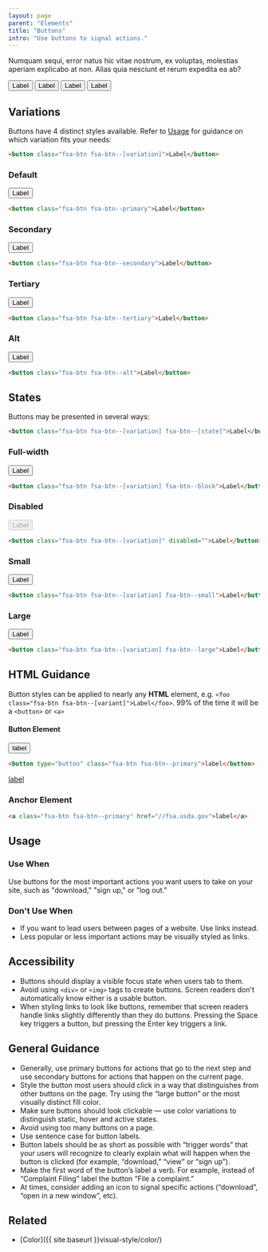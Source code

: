 ```yaml
---
layout: page
parent: "Elements"
title: "Buttons"
intro: "Use buttons to signal actions."
---
```


Numquam sequi, error natus hic vitae nostrum, ex voluptas, molestias aperiam explicabo at non. Alias quia nesciunt et rerum expedita ea ab?

<div class="pb-preview">
  <button class="fsa-btn fsa-btn--primary">Label</button>
  <button class="fsa-btn fsa-btn--secondary">Label</button>
  <button class="fsa-btn fsa-btn--tertiary">Label</button>
  <button class="fsa-btn fsa-btn--alt">Label</button>
</div>

## Variations

Buttons have 4 distinct styles available. Refer to [Usage](#usage) for guidance on which variation fits your needs:

```html
<button class="fsa-btn fsa-btn--[variation]">Label</button>
```

### Default

<button class="fsa-btn fsa-btn--primary">Label</button>

```html
<button class="fsa-btn fsa-btn--primary">Label</button>
```

### Secondary

<button class="fsa-btn fsa-btn--secondary">Label</button>

```html
<button class="fsa-btn fsa-btn--secondary">Label</button>
```

### Tertiary

<button class="fsa-btn fsa-btn--tertiary">Label</button>

```html
<button class="fsa-btn fsa-btn--tertiary">Label</button>
```

### Alt

<button class="fsa-btn fsa-btn--alt">Label</button>

```html
<button class="fsa-btn fsa-btn--alt">Label</button>
```

## States

Buttons may be presented in several ways:

```html
<button class="fsa-btn fsa-btn--[variation] fsa-btn--[state]">Label</button>
```

### Full-width

<div><button class="fsa-btn fsa-btn--primary fsa-btn--block">Label</button></div>

```html
<button class="fsa-btn fsa-btn--[variation] fsa-btn--block">Label</button>
```

### Disabled

<button class="fsa-btn fsa-btn--primary" disabled="">Label</button>

```html
<button class="fsa-btn fsa-btn--[variation]" disabled="">Label</button>
```

### Small

<button class="fsa-btn fsa-btn--[variation] fsa-btn--small">Label</button>

```html
<button class="fsa-btn fsa-btn--[variation] fsa-btn--small">Label</button>
```

### Large

<button class="fsa-btn fsa-btn--[variation] fsa-btn--large">Label</button>

```html
<button class="fsa-btn fsa-btn--[variation] fsa-btn--large">Label</button>
```

## HTML Guidance

Button styles can be applied to nearly any **HTML** element, e.g. `<foo class="fsa-btn fsa-btn--[variant]">Label</foo>`. 99% of the time it will be a `<button>` or `<a>`

#### Button Element

<button type="button" class="fsa-btn fsa-btn--primary">label</button>

```html
<button type="button" class="fsa-btn fsa-btn--primary">label</button>
```

<a class="fsa-btn fsa-btn--primary" href="//fsa.usda.gov">label</a>

### Anchor Element
```html
<a class="fsa-btn fsa-btn--primary" href="//fsa.usda.gov">label</a>
```

## Usage

### Use When

Use buttons for the most important actions you want users to take on your site, such as "download," "sign up," or "log out."

### Don't Use When

* If you want to lead users between pages of a website. Use links instead.
* Less popular or less important actions may be visually styled as links.

## Accessibility

* Buttons should display a visible focus state when users tab to them.
* Avoid using `<div>` or `<img>` tags to create buttons. Screen readers don't automatically know either is a usable button.
* When styling links to look like buttons, remember that screen readers handle links slightly differently than they do buttons. Pressing the Space key triggers a button, but pressing the Enter key triggers a link.

## General Guidance

* Generally, use primary buttons for actions that go to the next step and use secondary buttons for actions that happen on the current page.
* Style the button most users should click in a way that distinguishes from other buttons on the page. Try using the “large button” or the most visually distinct fill color.
* Make sure buttons should look clickable — use color variations to distinguish static, hover and active states.
* Avoid using too many buttons on a page.
* Use sentence case for button labels.
* Button labels should be as short as possible with “trigger words” that your users will recognize to clearly explain what will happen when the button is clicked (for example, “download,” “view” or “sign up”).
* Make the first word of the button’s label a verb. For example, instead of “Complaint Filing” label the button “File a complaint.”
* At times, consider adding an icon to signal specific actions (“download”, “open in a new window”, etc).

## Related

* [Color]({{ site.baseurl }}visual-style/color/)
